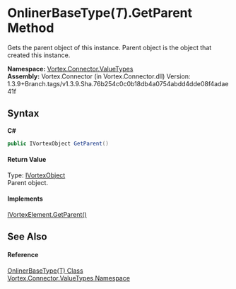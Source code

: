 # OnlinerBaseType(*T*).GetParent Method 
 

Gets the parent object of this instance. Parent object is the object that created this instance.

**Namespace:**&nbsp;<a href="N_Vortex_Connector_ValueTypes.md">Vortex.Connector.ValueTypes</a><br />**Assembly:**&nbsp;Vortex.Connector (in Vortex.Connector.dll) Version: 1.3.9+Branch.tags/v1.3.9.Sha.76b254c0c0b18db4a0754abdd4dde08f4adae41f

## Syntax

**C#**<br />
``` C#
public IVortexObject GetParent()
```


#### Return Value
Type: <a href="T_Vortex_Connector_IVortexObject.md">IVortexObject</a><br />Parent object.

#### Implements
<a href="M_Vortex_Connector_IVortexElement_GetParent.md">IVortexElement.GetParent()</a><br />

## See Also


#### Reference
<a href="T_Vortex_Connector_ValueTypes_OnlinerBaseType_1.md">OnlinerBaseType(T) Class</a><br /><a href="N_Vortex_Connector_ValueTypes.md">Vortex.Connector.ValueTypes Namespace</a><br />